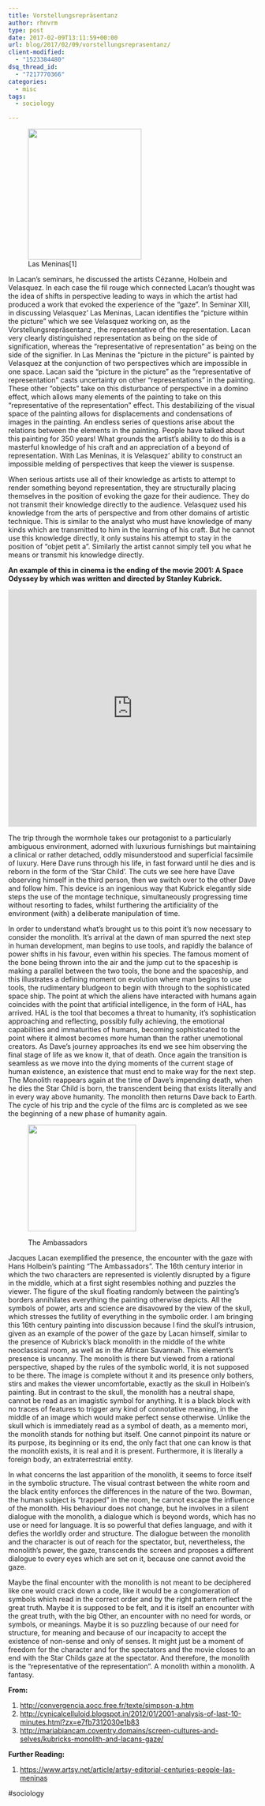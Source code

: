 ```yaml
---
title: Vorstellungsrepräsentanz
author: rhnvrm
type: post
date: 2017-02-09T13:11:59+00:00
url: blog/2017/02/09/vorstellungsreprasentanz/
client-modified:
  - "1523384480"
dsq_thread_id:
  - "7217770366"
categories:
  - misc
tags:
  - sociology

---
```

<figure style="width: 230px" class="wp-caption alignright"><img class="" src="https://upload.wikimedia.org/wikipedia/commons/9/99/Las_Meninas_01.jpg" width="230" height="265" /><figcaption class="wp-caption-text">Las Meninas[1]</figcaption></figure> 

<span style="font-weight: 400;">In Lacan&#8217;s seminars, he discussed the artists Cézanne, Holbein and Velasquez. In each case the fil rouge which connected Lacan&#8217;s thought was the idea of shifts in perspective leading to ways in which the artist had produced a work that evoked the experience of the &#8220;gaze&#8221;. In Seminar XIII, in discussing Velasquez&#8217; Las Meninas, Lacan identifies the &#8220;picture within the picture&#8221; which we see Velasquez working on, as the Vorstellungsrepräsentanz , the representative of the representation. Lacan very clearly distinguished representation as being on the side of signification, whereas the &#8220;representative of representation&#8221; as being on the side of the signifier. In Las Meninas the &#8220;picture in the picture&#8221; is painted by Velasquez at the conjunction of two perspectives which are impossible in one space. Lacan said the &#8220;picture in the picture&#8221; as the &#8220;representative of representation&#8221; casts uncertainty on other &#8220;representations&#8221; in the painting. These other &#8220;objects&#8221; take on this disturbance of perspective in a domino effect, which allows many elements of the painting to take on this &#8220;representative of the representation&#8221; effect. This destabilizing of the visual space of the painting allows for displacements and condensations of images in the painting. An endless series of questions arise about the relations between the elements in the painting. People have talked about this painting for 350 years! What grounds the artist&#8217;s ability to do this is a masterful knowledge of his craft and an appreciation of a beyond of representation. With Las Meninas, it is Velasquez&#8217; ability to construct an impossible melding of perspectives that keep the viewer is suspense.</span>

<span style="font-weight: 400;">When serious artists use all of their knowledge as artists to attempt to render something beyond representation, they are structurally placing themselves in the position of evoking the gaze for their audience. They do not transmit their knowledge directly to the audience. Velasquez used his knowledge from the arts of perspective and from other domains of artistic technique. This is similar to the analyst who must have knowledge of many kinds which are transmitted to him in the learning of his craft. But he cannot use this knowledge directly, it only sustains his attempt to stay in the position of &#8220;objet petit a&#8221;. Similarly the artist cannot simply tell you what he means or transmit his knowledge directly.</span>

**An example of this in cinema is the ending of the movie 2001: A Space Odyssey by which was written and directed by Stanley Kubrick.** 

<iframe width="100%" height="480" src="https://www.youtube.com/embed/AXS8P0HksQo" frameborder="0" allow="accelerometer; autoplay; encrypted-media; gyroscope; picture-in-picture" allowfullscreen></iframe>

<span style="font-weight: 400;">The trip through the wormhole takes our protagonist to a particularly ambiguous environment, adorned with luxurious furnishings but maintaining a clinical or rather detached, oddly misunderstood and superficial facsimile of luxury. Here Dave runs through his life, in fast forward until he dies and is reborn in the form of the &#8216;Star Child&#8217;. The cuts we see here have Dave observing himself in the third person, then we switch over to the other Dave and follow him. This device is an ingenious way that Kubrick elegantly side steps the use of the montage technique, simultaneously progressing time without resorting to fades, whilst furthering the artificiality of the environment (with) a deliberate manipulation of time.</span>

<span style="font-weight: 400;">In order to understand what&#8217;s brought us to this point it&#8217;s now necessary to consider the monolith. It&#8217;s arrival at the dawn of man spurred the next step in human development, man begins to use tools, and rapidly the balance of power shifts in his favour, even within his species. The famous moment of the bone being thrown into the air and the jump cut to the spaceship is making a parallel between the two tools, the bone and the spaceship, and this illustrates a defining moment on evolution where man begins to use tools, the rudimentary bludgeon to begin with through to the sophisticated space ship. The point at which the aliens have interacted with humans again coincides with the point that artificial intelligence, in the form of HAL, has arrived. HAL is the tool that becomes a threat to humanity, it&#8217;s sophistication approaching and reflecting, possibly fully achieving, the emotional capabilities and immaturities of humans, becoming sophisticated to the point where it almost becomes more human than the rather unemotional creators. As Dave&#8217;s journey approaches its end we see him observing the final stage of life as we know it, that of death. Once again the transition is seamless as we move into the dying moments of the current stage of human existence, an existence that must end to make way for the next step. The Monolith reappears again at the time of Dave&#8217;s impending death, when he dies the Star Child is born, the transcendent being that exists literally and in every way above humanity. The monolith then returns Dave back to Earth. The cycle of his trip and the cycle of the films arc is completed as we see the beginning of a new phase of humanity again. </span><figure style="width: 219px" class="wp-caption alignright">

<img class="" src="https://upload.wikimedia.org/wikipedia/commons/thumb/8/88/Hans_Holbein_the_Younger_-_The_Ambassadors_-_Google_Art_Project.jpg/1039px-Hans_Holbein_the_Younger_-_The_Ambassadors_-_Google_Art_Project.jpg" width="219" height="216" /><figcaption class="wp-caption-text">The Ambassadors</figcaption></figure> 

<span style="font-weight: 400;">Jacques Lacan exemplified the presence, the encounter with the gaze with Hans Holbein’s painting “The Ambassadors”. The 16th century interior in which the two characters are represented is violently disrupted by a figure in the middle, which at a first sight resembles nothing and puzzles the viewer. The figure of the skull floating randomly between the painting’s borders annihilates everything the painting otherwise depicts. All the symbols of power, arts and science are disavowed by the view of the skull, which stresses the futility of everything in the symbolic order. I am bringing this 16th century painting into discussion because I find the skull’s intrusion, given as an example of the power of the gaze by Lacan himself, similar to the presence of Kubrick’s black monolith in the middle of the white neoclassical room, as well as in the African Savannah. This element’s presence is uncanny. The monolith is there but viewed from a rational perspective, shaped by the rules of the symbolic world, it is not supposed to be there. The image is complete without it and its presence only bothers, stirs and makes the viewer uncomfortable, exactly as the skull in Holbein’s painting. But in contrast to the skull, the monolith has a neutral shape, cannot be read as an imagistic symbol for anything. It is a black block with no traces of features to trigger any kind of connotative meaning, in the middle of an image which would make perfect sense otherwise. Unlike the skull which is immediately read as a symbol of death, as a memento mori, the monolith stands for nothing but itself. One cannot pinpoint its nature or its purpose, its beginning or its end, the only fact that one can know is that the monolith exists, it is real and it is present. Furthermore, it is literally a foreign body, an extraterrestrial entity. </span>

<span style="font-weight: 400;">In what concerns the last apparition of the monolith, it seems to force itself in the symbolic structure. The visual contrast between the white room and the black entity enforces the differences in the nature of the two. Bowman, the human subject is “trapped” in the room, he cannot escape the influence of the monolith. His behaviour does not change, but he involves in a silent dialogue with the monolith, a dialogue which is beyond words, which has no use or need for language. It is so powerful that defies language, and with it defies the worldly order and structure. The dialogue between the monolith and the character is out of reach for the spectator, but, nevertheless, the monolith’s power, the gaze, transcends the screen and proposes a different dialogue to every eyes which are set on it, because one cannot avoid the gaze. </span>

<span style="font-weight: 400;">Maybe the final encounter with the monolith is not meant to be deciphered like one would crack down a code, like it would be a conglomeration of symbols which read in the correct order and by the right pattern reflect the great truth. Maybe it is supposed to be felt, and it is itself an encounter with the great truth, with the big Other, an encounter with no need for words, or symbols, or meanings. Maybe it is so puzzling because of our need for structure, for meaning and because of our incapacity to accept the existence of non-sense and only of senses. It might just be a moment of freedom for the character and for the spectators and the movie closes to an end with the Star Childs gaze at the spectator. And therefore, the monolith is the “representative of the representation”. A monolith within a monolith. A fantasy.</span>

**From:**

  1. http://convergencia.aocc.free.fr/texte/simpson-a.htm
  2. http://cynicalcelluloid.blogspot.in/2012/01/2001-analysis-of-last-10-minutes.html?zx=e7fb7312030e1b83
  3. http://mariabiancam.coventry.domains/screen-cultures-and-selves/kubricks-monolith-and-lacans-gaze/

**Further Reading:**

  1. https://www.artsy.net/article/artsy-editorial-centuries-people-las-meninas

#sociology

 [1]: https://en.wikipedia.org/wiki/Las_Meninas